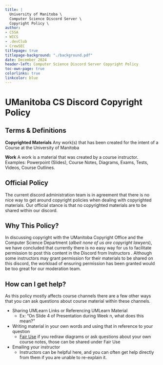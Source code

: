 ```yaml
---
title: |
  University of Manitoba \
  Computer Science Discord Server \
  Copyright Policy \
author:
- CSSA
- WICS
- .devClub
- CrewSEC
titlepage: true
titlepage-background: "./background.pdf"
date: December 2024
header-left: Computer Science Discord Server Copyright Policy
toc-own-page: true
colorlinks: true
linkcolor: blue
---
```


# UManitoba CS Discord Copyright Policy

## Terms & Definitions

**Copyrighted Materials** Any work(s) that has been created for the intent of a Course at the University of Manitoba

**Work** A work is a material that was created by a course instructor. Examples: Powerpoint (Slides), Course Notes, Diagrams, Exams, Tests, Videos, Course Outlines.


## Official Policy
The current discord administration team is in agreement that there is no nice way to get around copyright policies when dealing with copyrighted materials. Our official stance is that no copyrighted materials are to be shared within our discord.

## Why This Policy?
In discussing copyright with the UManitoba Copyright Office and the Computer Science Department (*albeit none of us are copyright lawyers*), we have concluded that currently there is no easy way for us to facilitate permission to post this content in the Discord from Instructors . Although some instructors may grant permission for their materials to be shared on this discord, the workload of ensuring permission has been granted would be too great for our moderation team. 

## How can I get help?
As this policy mostly affects course channels there are a few other ways that you can ask questions about course material within these channels.

- Sharing UMLearn Links or Referencing UMLearn Material
  - Ex: “On Slide 4 of Presentation during Week n, what does this mean?”
- Writing material in your own words and using that in reference to your question
  - [Fair Use](https://en.wikipedia.org/wiki/Fair_use) if you redraw diagrams or ask questions about your own course notes, those can be shared under Fair Use
- Emailing your instructor
  - Instructors can be helpful here, and you can often get help directly from them if you are unable to re-explain it.

